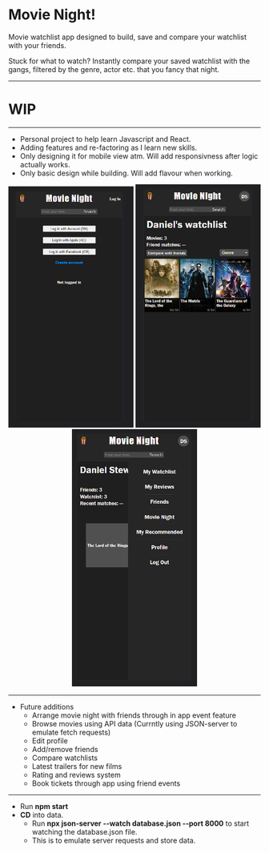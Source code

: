 # Movie Night!


Movie watchlist app designed to build, save and compare your watchlist with your friends.

Stuck for what to watch? Instantly compare your saved watchlist with the gangs, filtered by the genre, actor etc. that you fancy that night.


---

# WIP

---

* Personal project to help learn Javascript and React.
* Adding features and re-factoring as I learn new skills.
* Only designing it for mobile view atm. Will add responsivness after logic actually works.
* Only basic design while building. Will add flavour when working.

<div align='center'>
    <img src="/src/movienightscreengrab1.PNG" alt='Login page' width="250">
    <img src="/src/movienightscreengrab2.PNG" alt='Watchlist page' width="250">
    <img src="/src/movienightscreengrab3.PNG" alt='User menu' width="250">
</div>

---

* Future additions
    * Arrange movie night with friends through in app event feature
    * Browse movies using API data (Currntly using JSON-server to emulate fetch requests)
    * Edit profile
    * Add/remove friends
    * Compare watchlists
    * Latest trailers for new films
    * Rating and reviews system
    * Book tickets through app using friend events

---

- Run **npm start** 
- **CD** into data.
    - Run **npx json-server --watch database.json --port 8000** to start watching the database.json file.
    - This is to emulate server requests and store data.